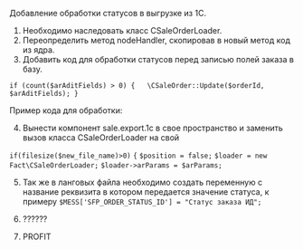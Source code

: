 Добавление обработки статусов в выгрузке из 1С.

1. Необходимо наследовать класс CSaleOrderLoader.
2. Переопределить метод nodeHandler, скопировав в новый метод код из ядра.
3. Добавить код  для обработки статусов перед записью полей заказа в базу.

` if (count($arAditFields) > 0) {   \CSaleOrder::Update($orderId, $arAditFields); } `

Пример кода для обработки:




4. Вынести компонент sale.export.1c в свое пространство и заменить вызов класса CSaleOrderLoader на свой

`if(filesize($new_file_name)>0)`
		`{`
			`$position = false;`
			`$loader = new Fact\CSaleOrderLoader;`
			`$loader->arParams = $arParams;`

5. Так же в ланговых файла необходимо создать переменную с название реквизита в котором передается значение статуса, к примеру `$MESS['SFP_ORDER_STATUS_ID'] = "Статус заказа ИД";`

6. ??????
7. PROFIT